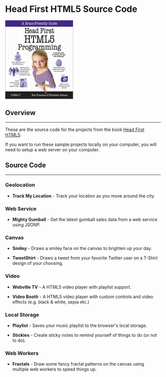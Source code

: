 # Head First HTML5 Source Code

![Head First HTML5](https://github.com/TCLee/headfirst-html5-code/raw/master/hfhtml5.jpg)

## Overview
***

These are the source code for the projects from the book [Head First HTML5](http://www.amazon.com/exec/obidos/ASIN/1449390544/elisabethfree-20).

If you want to run these sample projects locally on your computer, you will need to setup a 
web server on your computer.

## Source Code
***

### Geolocation

- **Track My Location** - Track your location as you move around the city.
  
  
### Web Service

- **Mighty Gumball** - Get the latest gumball sales data from a web service using JSONP.

### Canvas

- **Smiley** - Draws a smiley face on the canvas to brighten up your day.

- **TweetShirt** - Draws a tweet from your favorite Twitter user on a T-Shirt design of your choosing.

### Video

- **Webville TV** - A HTML5 video player with playlist support.

- **Video Booth** - A HTML5 video player with custom controls and video effects (e.g. black & white, sepia etc.)


### Local Storage

- **Playlist** - Saves your music playlist to the browser's local storage.

- **Stickies** - Create sticky notes to remind yourself of things to do (or not to do).

### Web Workers

- **Fractals** - Draw some fancy fractal patterns on the canvas using multiple web workers to speed things up.

